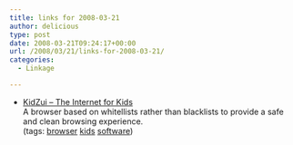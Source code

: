 ```yaml
---
title: links for 2008-03-21
author: delicious
type: post
date: 2008-03-21T09:24:17+00:00
url: /2008/03/21/links-for-2008-03-21/
categories:
  - Linkage

---
```

  * <div>
      <a href="http://www.kidzui.com/">KidZui &#8211; The Internet for Kids</a>
    </div>
    
    <div>
      A browser based on whitellists rather than blacklists to provide a safe and clean browsing experience.
    </div>
    
    <div>
      (tags: <a href="http://del.icio.us/tazzzzz/browser">browser</a> <a href="http://del.icio.us/tazzzzz/kids">kids</a> <a href="http://del.icio.us/tazzzzz/software">software</a>)
    </div>